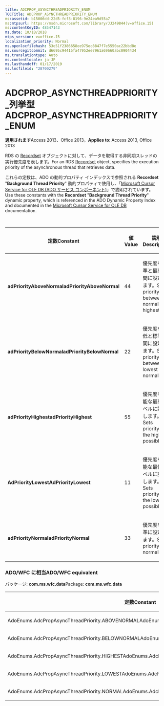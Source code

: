 ```yaml
---
title: ADCPROP_ASYNCTHREADPRIORITY_ENUM
TOCTitle: ADCPROP_ASYNCTHREADPRIORITY_ENUM
ms:assetid: b15006dd-22d5-fcf3-8196-9e24ea9d55a7
ms:mtpsurl: https://msdn.microsoft.com/library/JJ249844(v=office.15)
ms:contentKeyID: 48547143
ms.date: 10/18/2018
mtps_version: v=office.15
localization_priority: Normal
ms.openlocfilehash: 53e51f2386658ee975ec8847f7e5550ac22bbd8e
ms.sourcegitcommit: d6695c94415fa47952ee7961a69660abc0904434
ms.translationtype: Auto
ms.contentlocale: ja-JP
ms.lasthandoff: 01/17/2019
ms.locfileid: "28700279"
---
```

# <a name="adcpropasyncthreadpriorityenum"></a><span data-ttu-id="f4fb3-102">ADCPROP\_ASYNCTHREADPRIORITY\_列挙型</span><span class="sxs-lookup"><span data-stu-id="f4fb3-102">ADCPROP\_ASYNCTHREADPRIORITY\_ENUM</span></span>

<span data-ttu-id="f4fb3-103">**適用されます**Access 2013、Office 2013。</span><span class="sxs-lookup"><span data-stu-id="f4fb3-103">**Applies to**: Access 2013, Office 2013</span></span>

<span data-ttu-id="f4fb3-104">RDS の [Recordset](recordset-object-ado.md) オブジェクトに対して、データを取得する非同期スレッドの実行優先度を表します。</span><span class="sxs-lookup"><span data-stu-id="f4fb3-104">For an RDS [Recordset](recordset-object-ado.md) object, specifies the execution priority of the asynchronous thread that retrieves data.</span></span>

<span data-ttu-id="f4fb3-105">これらの定数は、ADO の動的プロパティ インデックスで参照される **Recordset** "**Background Thread Priority**" 動的プロパティで使用し、「[Microsoft Cursor Service for OLE DB (ADO サービス コンポーネント)](microsoft-cursor-service-for-ole-db-ado-service-component.md)」で説明されています。</span><span class="sxs-lookup"><span data-stu-id="f4fb3-105">Use these constants with the **Recordset** "**Background Thread Priority**" dynamic property, which is referenced in the ADO Dynamic Property Index and documented in the [Microsoft Cursor Service for OLE DB](microsoft-cursor-service-for-ole-db-ado-service-component.md) documentation.</span></span>

<br/>

<table>
<colgroup>
<col style="width: 33%" />
<col style="width: 33%" />
<col style="width: 33%" />
</colgroup>
<thead>
<tr class="header">
<th><p><span data-ttu-id="f4fb3-106">定数</span><span class="sxs-lookup"><span data-stu-id="f4fb3-106">Constant</span></span></p></th>
<th><p><span data-ttu-id="f4fb3-107">値</span><span class="sxs-lookup"><span data-stu-id="f4fb3-107">Value</span></span></p></th>
<th><p><span data-ttu-id="f4fb3-108">説明</span><span class="sxs-lookup"><span data-stu-id="f4fb3-108">Description</span></span></p></th>
</tr>
</thead>
<tbody>
<tr class="odd">
<td><p><span data-ttu-id="f4fb3-109"><strong>adPriorityAboveNormal</strong></span><span class="sxs-lookup"><span data-stu-id="f4fb3-109"><strong>adPriorityAboveNormal</strong></span></span></p></td>
<td><p><span data-ttu-id="f4fb3-110">4</span><span class="sxs-lookup"><span data-stu-id="f4fb3-110">4</span></span></p></td>
<td><p><span data-ttu-id="f4fb3-111">優先度を標準と最高の間に設定します。</span><span class="sxs-lookup"><span data-stu-id="f4fb3-111">Sets priority between normal and highest.</span></span></p></td>
</tr>
<tr class="even">
<td><p><span data-ttu-id="f4fb3-112"><strong>adPriorityBelowNormal</strong></span><span class="sxs-lookup"><span data-stu-id="f4fb3-112"><strong>adPriorityBelowNormal</strong></span></span></p></td>
<td><p><span data-ttu-id="f4fb3-113">2</span><span class="sxs-lookup"><span data-stu-id="f4fb3-113">2</span></span></p></td>
<td><p><span data-ttu-id="f4fb3-114">優先度を最低と標準の間に設定します。</span><span class="sxs-lookup"><span data-stu-id="f4fb3-114">Sets priority between lowest and normal.</span></span></p></td>
</tr>
<tr class="odd">
<td><p><span data-ttu-id="f4fb3-115"><strong>adPriorityHighest</strong></span><span class="sxs-lookup"><span data-stu-id="f4fb3-115"><strong>adPriorityHighest</strong></span></span></p></td>
<td><p><span data-ttu-id="f4fb3-116">5</span><span class="sxs-lookup"><span data-stu-id="f4fb3-116">5</span></span></p></td>
<td><p><span data-ttu-id="f4fb3-117">優先度を可能な最高レベルに設定します。</span><span class="sxs-lookup"><span data-stu-id="f4fb3-117">Sets priority to the highest possible.</span></span></p></td>
</tr>
<tr class="even">
<td><p><span data-ttu-id="f4fb3-118"><strong>AdPriorityLowest</strong></span><span class="sxs-lookup"><span data-stu-id="f4fb3-118"><strong>AdPriorityLowest</strong></span></span></p></td>
<td><p><span data-ttu-id="f4fb3-119">1</span><span class="sxs-lookup"><span data-stu-id="f4fb3-119">1</span></span></p></td>
<td><p><span data-ttu-id="f4fb3-120">優先度を可能な最低レベルに設定します。</span><span class="sxs-lookup"><span data-stu-id="f4fb3-120">Sets priority to the lowest possible.</span></span></p></td>
</tr>
<tr class="odd">
<td><p><span data-ttu-id="f4fb3-121"><strong>adPriorityNormal</strong></span><span class="sxs-lookup"><span data-stu-id="f4fb3-121"><strong>adPriorityNormal</strong></span></span></p></td>
<td><p><span data-ttu-id="f4fb3-122">3</span><span class="sxs-lookup"><span data-stu-id="f4fb3-122">3</span></span></p></td>
<td><p><span data-ttu-id="f4fb3-123">優先度を標準に設定します。</span><span class="sxs-lookup"><span data-stu-id="f4fb3-123">Sets priority to normal.</span></span></p></td>
</tr>
</tbody>
</table>

### <a name="adowfc-equivalent"></a><span data-ttu-id="f4fb3-124">ADO/WFC に相当</span><span class="sxs-lookup"><span data-stu-id="f4fb3-124">ADO/WFC equivalent</span></span>

<span data-ttu-id="f4fb3-125">パッケージ: **com.ms.wfc.data**</span><span class="sxs-lookup"><span data-stu-id="f4fb3-125">Package: **com.ms.wfc.data**</span></span>

<table>
<colgroup>
<col style="width: 100%" />
</colgroup>
<thead>
<tr class="header">
<th><p><span data-ttu-id="f4fb3-126">定数</span><span class="sxs-lookup"><span data-stu-id="f4fb3-126">Constant</span></span></p></th>
</tr>
</thead>
<tbody>
<tr class="odd">
<td><p><span data-ttu-id="f4fb3-127">AdoEnums.AdcPropAsyncThreadPriority.ABOVENORMAL</span><span class="sxs-lookup"><span data-stu-id="f4fb3-127">AdoEnums.AdcPropAsyncThreadPriority.ABOVENORMAL</span></span></p></td>
</tr>
<tr class="even">
<td><p><span data-ttu-id="f4fb3-128">AdoEnums.AdcPropAsyncThreadPriority.BELOWNORMAL</span><span class="sxs-lookup"><span data-stu-id="f4fb3-128">AdoEnums.AdcPropAsyncThreadPriority.BELOWNORMAL</span></span></p></td>
</tr>
<tr class="odd">
<td><p><span data-ttu-id="f4fb3-129">AdoEnums.AdcPropAsyncThreadPriority.HIGHEST</span><span class="sxs-lookup"><span data-stu-id="f4fb3-129">AdoEnums.AdcPropAsyncThreadPriority.HIGHEST</span></span></p></td>
</tr>
<tr class="even">
<td><p><span data-ttu-id="f4fb3-130">AdoEnums.AdcPropAsyncThreadPriority.LOWEST</span><span class="sxs-lookup"><span data-stu-id="f4fb3-130">AdoEnums.AdcPropAsyncThreadPriority.LOWEST</span></span></p></td>
</tr>
<tr class="odd">
<td><p><span data-ttu-id="f4fb3-131">AdoEnums.AdcPropAsyncThreadPriority.NORMAL</span><span class="sxs-lookup"><span data-stu-id="f4fb3-131">AdoEnums.AdcPropAsyncThreadPriority.NORMAL</span></span></p></td>
</tr>
</tbody>
</table>

